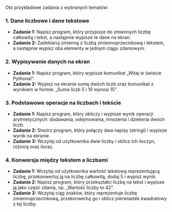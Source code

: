 Oto przykładowe zadania z wybranych tematów:

### 1. **Dane liczbowe i dane tekstowe**
   - **Zadanie 1:** Napisz program, który przypisze do zmiennych liczbę całkowitą i tekst, a następnie wypisze te dane na ekran.
   - **Zadanie 2:** Zadeklaruj zmienną z liczbą zmiennoprzecinkową i tekstem, a następnie wypisz oba elementy w jednym ciągu zdaniowym.

### 2. **Wypisywanie danych na ekran**
   - **Zadanie 1:** Napisz program, który wypisze komunikat „Witaj w świecie Pythona!”.
   - **Zadanie 2:** Wypisz na ekranie sumę dwóch liczb oraz komunikat z wynikiem w formie: „Suma liczb 5 i 10 wynosi 15”.

### 3. **Podstawowe operacje na liczbach i tekście**
   - **Zadanie 1:** Napisz program, który obliczy i wypisze wynik operacji arytmetycznych: dodawania, odejmowania, mnożenia i dzielenia dwóch liczb.
   - **Zadanie 2:** Stwórz program, który połączy dwa napisy (stringi) i wypisze wynik na ekranie.
   - **Zadanie 3:** Wczytaj od użytkownika dwie liczby i oblicz ich iloczyn, różnicę oraz iloraz.

### 4. **Konwersja między tekstem a liczbami**
   - **Zadanie 1:** Wczytaj od użytkownika wartość tekstową reprezentującą liczbę, przekonwertuj ją na liczbę całkowitą, dodaj 5 i wypisz wynik.
   - **Zadanie 2:** Napisz program, który przekształci liczbę na tekst i wypisze ją jako część zdania, np. „Wartość liczby to 42”.
   - **Zadanie 3:** Wczytaj ciąg znaków, który reprezentuje liczbę zmiennoprzecinkową, przekonwertuj go i oblicz pierwiastek kwadratowy z tej liczby.
